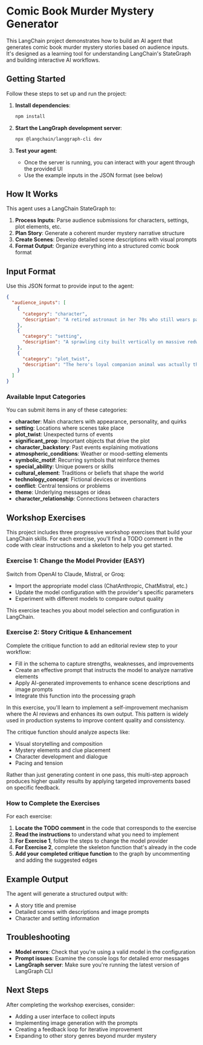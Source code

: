 # Comic Book Murder Mystery Generator

This LangChain project demonstrates how to build an AI agent that generates comic book murder mystery stories based on audience inputs. It's designed as a learning tool for understanding LangChain's StateGraph and building interactive AI workflows.

## Getting Started

Follow these steps to set up and run the project:

1. **Install dependencies**:

   ```bash
   npm install
   ```

2. **Start the LangGraph development server**:

   ```bash
   npx @langchain/langgraph-cli dev
   ```

3. **Test your agent**:
   - Once the server is running, you can interact with your agent through the provided UI
   - Use the example inputs in the JSON format (see below)

## How It Works

This agent uses a LangChain StateGraph to:

1. **Process Inputs**: Parse audience submissions for characters, settings, plot elements, etc.
2. **Plan Story**: Generate a coherent murder mystery narrative structure
3. **Create Scenes**: Develop detailed scene descriptions with visual prompts
4. **Format Output**: Organize everything into a structured comic book format

## Input Format

Use this JSON format to provide input to the agent:

```json
{
  "audience_inputs": [
    {
      "category": "character",
      "description": "A retired astronaut in her 70s who still wears parts of her space suit as everyday clothing."
    },
    {
      "category": "setting",
      "description": "A sprawling city built vertically on massive redwood trees."
    },
    {
      "category": "plot_twist",
      "description": "The hero's loyal companion animal was actually the main villain all along."
    }
  ]
}
```

### Available Input Categories

You can submit items in any of these categories:

- **character**: Main characters with appearance, personality, and quirks
- **setting**: Locations where scenes take place
- **plot_twist**: Unexpected turns of events
- **significant_prop**: Important objects that drive the plot
- **character_backstory**: Past events explaining motivations
- **atmospheric_conditions**: Weather or mood-setting elements
- **symbolic_motif**: Recurring symbols that reinforce themes
- **special_ability**: Unique powers or skills
- **cultural_element**: Traditions or beliefs that shape the world
- **technology_concept**: Fictional devices or inventions
- **conflict**: Central tensions or problems
- **theme**: Underlying messages or ideas
- **character_relationship**: Connections between characters

## Workshop Exercises

This project includes three progressive workshop exercises that build your LangChain skills. For each exercise, you'll find a TODO comment in the code with clear instructions and a skeleton to help you get started.

### Exercise 1: Change the Model Provider (EASY)

Switch from OpenAI to Claude, Mistral, or Groq:

- Import the appropriate model class (ChatAnthropic, ChatMistral, etc.)
- Update the model configuration with the provider's specific parameters
- Experiment with different models to compare output quality

This exercise teaches you about model selection and configuration in LangChain.

### Exercise 2: Story Critique & Enhancement

Complete the critique function to add an editorial review step to your workflow:

- Fill in the schema to capture strengths, weaknesses, and improvements
- Create an effective prompt that instructs the model to analyze narrative elements
- Apply AI-generated improvements to enhance scene descriptions and image prompts
- Integrate this function into the processing graph

In this exercise, you'll learn to implement a self-improvement mechanism where the AI reviews and enhances its own output. This pattern is widely used in production systems to improve content quality and consistency.

The critique function should analyze aspects like:

- Visual storytelling and composition
- Mystery elements and clue placement
- Character development and dialogue
- Pacing and tension

Rather than just generating content in one pass, this multi-step approach produces higher quality results by applying targeted improvements based on specific feedback.

### How to Complete the Exercises

For each exercise:

1. **Locate the TODO comment** in the code that corresponds to the exercise
2. **Read the instructions** to understand what you need to implement
3. **For Exercise 1**, follow the steps to change the model provider
4. **For Exercise 2**, complete the skeleton function that's already in the code
5. **Add your completed critique function** to the graph by uncommenting and adding the suggested edges

## Example Output

The agent will generate a structured output with:

- A story title and premise
- Detailed scenes with descriptions and image prompts
- Character and setting information

## Troubleshooting

- **Model errors**: Check that you're using a valid model in the configuration
- **Prompt issues**: Examine the console logs for detailed error messages
- **LangGraph server**: Make sure you're running the latest version of LangGraph CLI

## Next Steps

After completing the workshop exercises, consider:

- Adding a user interface to collect inputs
- Implementing image generation with the prompts
- Creating a feedback loop for iterative improvement
- Expanding to other story genres beyond murder mystery
